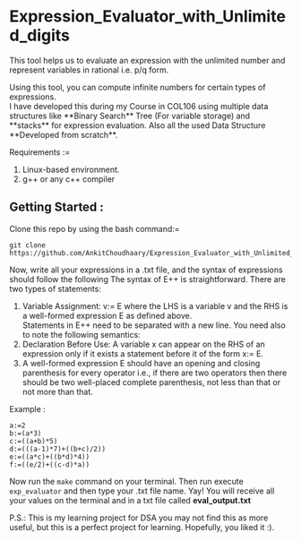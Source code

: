 # Expression_Evaluator_with_Unlimited_digits
This tool helps us to evaluate an expression with the unlimited number and represent variables in rational i.e. p/q form.


<p>
  <l>Using this tool, you can compute infinite numbers for certain types of expressions.</l><br>
 I have developed this during my Course in COL106 using multiple data structures like **Binary Search** Tree (For variable storage) and **stacks** for expression evaluation.
  Also all the used Data Structure **Developed from scratch**.
</p>

Requirements :=
<ol>
  <li> Linux-based environment.</li>
  <li> g++ or any c++ compiler </li>
</ol>

## Getting Started :
Clone this repo by using the bash command:=

```
git clone https://github.com/AnkitChoudhaary/Expression_Evaluator_with_Unlimited_digits/tree/main
```

Now, write all your expressions in a .txt file, and the syntax of expressions should follow the following
The syntax of E++ is straightforward. There are two types of statements:
<ol>
<li> Variable Assignment: v:= E where the LHS is a variable v and the RHS is a well-formed expression
E as defined above.</li>
Statements in E++ need to be separated with a new line. You need also to note the following semantics:
<li> Declaration Before Use: A variable x can appear on the RHS of an expression only if it exists
a statement before it of the form x:= E.</li>
  <li>A well-formed expression E  should have an opening and closing parenthesis for every operator i.e., if there are two operators then there should be two well-placed complete parenthesis, not less than that or not more than that.</li>
</ol>

Example :
```
a:=2
b:=(a*3)
c:=((a+b)*5)
d:=(((a-1)*7)+((b+c)/2))
e:=((a*c)+((b*d)*4))
f:=((e/2)+((c-d)*a))
```
Now run the `make` command on your terminal.
Then run execute `exp_evaluator` and then type your .txt file name.
Yay! You will receive all your values on the terminal and in a txt file called **eval_output.txt**

P.S.: This is my learning project for DSA you may not find this as more useful, but this is a perfect project for learning. Hopefully, you liked it :).
